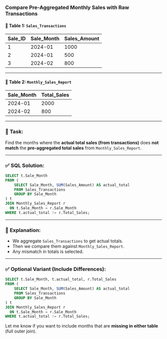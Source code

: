### **Compare Pre-Aggregated Monthly Sales with Raw Transactions**

#### 🧾 **Table 1: `Sales_Transactions`**

| Sale\_ID | Sale\_Month | Sales\_Amount |
| -------- | ----------- | ------------- |
| 1        | 2024-01     | 1000          |
| 2        | 2024-01     | 500           |
| 3        | 2024-02     | 800           |

---

#### 🧾 **Table 2: `Monthly_Sales_Report`**

| Sale\_Month | Total\_Sales |
| ----------- | ------------ |
| 2024-01     | 2000         |
| 2024-02     | 800          |

---

### 🎯 **Task:**

Find the months where the **actual total sales (from transactions)** does **not match** the **pre-aggregated total sales** from `Monthly_Sales_Report`.

---

### ✅ **SQL Solution:**

```sql
SELECT t.Sale_Month
FROM (
    SELECT Sale_Month, SUM(Sales_Amount) AS actual_total
    FROM Sales_Transactions
    GROUP BY Sale_Month
) t
JOIN Monthly_Sales_Report r
  ON t.Sale_Month = r.Sale_Month
WHERE t.actual_total != r.Total_Sales;
```

---

### 🧾 **Explanation:**

* We aggregate `Sales_Transactions` to get actual totals.
* Then we compare them against `Monthly_Sales_Report`.
* Any mismatch in totals is selected.

---

### ✅ **Optional Variant (Include Differences):**

```sql
SELECT t.Sale_Month, t.actual_total, r.Total_Sales
FROM (
    SELECT Sale_Month, SUM(Sales_Amount) AS actual_total
    FROM Sales_Transactions
    GROUP BY Sale_Month
) t
JOIN Monthly_Sales_Report r
  ON t.Sale_Month = r.Sale_Month
WHERE t.actual_total != r.Total_Sales;
```

Let me know if you want to include months that are **missing in either table** (full outer join).

